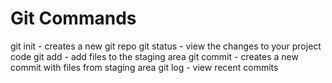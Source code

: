 # Git Commands

git init - creates a new git repo
git status - view the changes to your project code
git add - add files to the staging area
git commit - creates a new commit with files from staging area
git log - view recent commits 